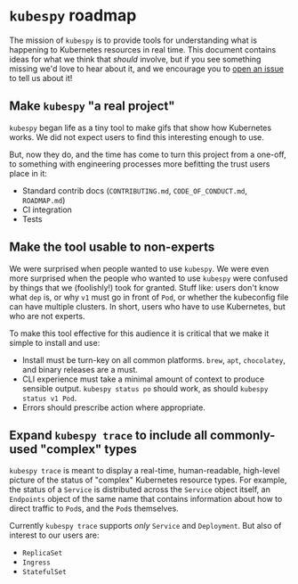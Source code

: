 # `kubespy` roadmap

The mission of `kubespy` is to provide tools for understanding what is happening to Kubernetes
resources in real time. This document contains ideas for what we think that _should_ involve, but if
you see something missing we'd love to hear about it, and we encourage you to [open an
issue][new-issue] to tell us about it!

## Make `kubespy` "a real project"

`kubespy` began life as a tiny tool to make gifs that show how Kubernetes works. We did not expect
users to find this interesting enough to use.

But, now they do, and the time has come to turn this project from a one-off, to something with
engineering processes more befitting the trust users place in it:

-   Standard contrib docs (`CONTRIBUTING.md`, `CODE_OF_CONDUCT.md`, `ROADMAP.md`)
-   CI integration
-   Tests

## Make the tool usable to non-experts

We were surprised when people wanted to use `kubespy`. We were even more surprised when the people
who wanted to use `kubespy` were confused by things that we (foolishly!) took for granted. Stuff
like: users don't know what `dep` is, or why `v1` must go in front of `Pod`, or whether the
kubeconfig file can have multiple clusters. In short, users who have to use Kubernetes, but who are
not experts.

To make this tool effective for this audience it is critical that we make it simple to install and
use:

-   Install must be turn-key on all common platforms. `brew`, `apt`, `chocolatey`, and binary
    releases are a must.
-   CLI experience must take a minimal amount of context to produce sensible output.
    `kubespy status po` should work, as should `kubespy status v1 Pod`.
-   Errors should prescribe action where appropriate.

## Expand `kubespy trace` to include all commonly-used "complex" types

`kubespy trace` is meant to display a real-time, human-readable, high-level picture of the status of
"complex" Kubernetes resource types. For example, the status of a `Service` is distributed across
the `Service` object itself, an `Endpoints` object of the same name that contains information about
how to direct traffic to `Pod`s, and the `Pod`s themselves.

Currently `kubespy trace` supports _only_ `Service` and `Deployment`. But also of interest to our users are:

-   `ReplicaSet`
-   `Ingress`
-   `StatefulSet`

[new-issue]: https://github.com/DarcySail/kubespy/issues/new
